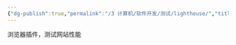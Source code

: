 ```yaml
---
{"dg-publish":true,"permalink":"/3 计算机/软件开发/测试/lighthouse/","title":"lighthouse"}
---
```



浏览器插件，测试网站性能